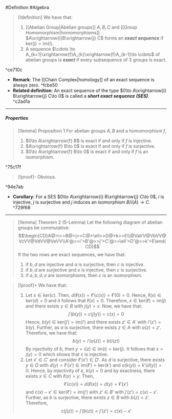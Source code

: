 #Definition #Algebra 

> [!definition]
> We have that:
> 1. [[Abelian Group|Abelian groups]] $A,B,C$ and [[Group Homomorphism|homomorphisms]] $A\xrightarrow{i}B\xrightarrow{j} C$ forms an ***exact sequence*** if $\text{ker}(j)=\text{im}(i)$. 
> 2. A sequence $\cdots \to A_{k+1}\xrightarrow{f}A_{k}\xrightarrow{f}A_{k-1}\to \cdots$ of abelian groups is ***exact*** if every subsequence of 3 groups is exact.

^ce710c

- **Remark**: The [[Chain Complex|homology]] of an exact sequence is always zero. ^fcbe50
- **Related definition**: An exact sequence of the type $0\to A\xrightarrow{i} B\xrightarrow{j} C\to 0$ is called a ***short exact sequence (SES)***.  ^c2ad1a
---
##### Properties
> [!lemma] Proposition 1
> For abelian groups $A,B$ and a homomorphism $f$,
> 1. $0\to A\xrightarrow{f} B$ is exact if and only if $f$ is injective.
> 2. $A\xrightarrow{f} B\to 0$ is exact if and only if $f$ is surjective.
> 3. $0\to A\xrightarrow{f} B\to 0$ is exact if and only if $f$ is an isomorphism.

^75c17f

> [!proof]-
> Obvious.

^94e7ab

- **Corollary**: For a SES $0\to A\xrightarrow{i} B\xrightarrow{j} C\to 0$, $i$ is injective, $j$ is surjective and $j$ induces an isomorphism $B /i(A)\to C$.  ^729f68
---
> [!lemma] Theorem 2 (5-Lemma)
> Let the following diagram of abelian groups be commutative: 
> $$\begin{CD}A@>i>>B@>j>>C@>\ell>>D@>k>>E\\@VaVV@VbVV@VcVV@VdVV@VeVV\\A'@>>i'>B'@>>j'>C'@>>\ell'>D'@>>k'>E\end{CD}$$If the two rows are exact sequences, we have that:
> 1. if $b,d$ are injective and $a$ is surjective, then $c$ is injective.
> 2. if $b,d$ are surjective and $e$ is injective, then $c$ is surjective.
> 3. if $a,b,d,e$ are isomorphisms, then $c$ is an isomorphism.

> [!proof]+
> We have that:
> 1. Let $x\in \text{ker}(c)$. Then, $d(\ell(x))=\ell'(c(x))=\ell'(0)=0$. Hence, $\ell(x)\in \text{ker}(d)= 0$ and it follows that $\ell(x)=0$. Therefore, $x\in \text{ker}(\ell)=\text{im}(j)$ and there exists $y\in B$ with $j(y)=x$. Now, we have that: $$j'(b(y))=c(j(y))=c(x)=0$$Hence, $b(y)\in \text{ker}(j')=\text{im}(i')$ and there exists $z'\in A'$ with $i'(z')=b(y)$. Further, as $a$ is surjective, there exists $z\in A$ with $a(z)=z'$. Therefore, we have that: $$b(y)=i'(a(z))=b(i(z))$$By injectivity of $b$, then $y=i(z)\in \text{im}(i)=\text{ker}(j)$. It follows that $x=j(y)=0$ which shows that $c$ is injective.
> 2. Let $x'\in C'$ and consider $\ell'(x')\in D'$. As $d$ is surjective, there exists $y\in D$ with $d(y)=\ell'(x')\in \text{im}(\ell')=\text{ker}(k')$ and $e(k(y))=k'(d(y))=0$. Hence, by injectivity of $e$, $k(y)=0$ and by exactness, there exists $x\in C$ with $\ell(x)=y$. Then, $$\ell'(c(x))=d(\ell(x))=d(y)=\ell'(x')$$and $c(x)-x'\in \text{ker}(\ell')=\text{im}(j')$ with $z'\in B'$ with $j'(z')=c(x)-x'$. Further, as $b$ is surjective, there exists $z\in B$ with $b(z)=z'$. Therefore, $$c(j(z))=j'(b(z))=j'(z')=c(x)-x'$$